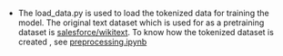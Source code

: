 - The load_data.py is used to load the tokenized data for training the model. The original text dataset which is used for as a pretraining dataset is
[salesforce/wikitext](https://huggingface.co/datasets/Salesforce/wikitext). To know how the tokenized dataset is created , see [preprocessing.ipynb](https://github.com/SSahas/Implementing-LLM-From-Scratch/blob/main/assets/preprocessing.ipynb)
